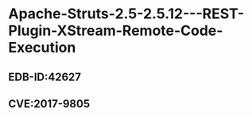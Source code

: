 # Apache-Struts-2.5-2.5.12---REST-Plugin-XStream-Remote-Code-Execution
## EDB-ID:42627
## CVE:2017-9805
